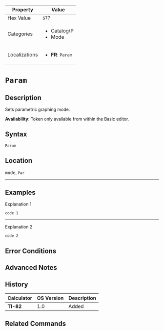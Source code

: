 | Property      | Value |
|---------------|-------|
| Hex Value     | `$77`|
| Categories    | <ul><li>Catalog\P</li><li>Mode</li></ul> |
| Localizations | <ul><li><b>FR</b>: `Param`</li></ul> |

# `Param`

## Description
Sets parametric graphing mode.


<b>Availability</b>: Token only available from within the Basic editor.

## Syntax
`Param`

## Location
<kbd>mode</kbd>, `Par`
<hr>

## Examples

Explanation 1
```ti-basic
code 1
```
---
Explanation 2
```ti-basic
code 2
```

## Error Conditions


## Advanced Notes


## History
| Calculator | OS Version | Description |
|------------|------------|-------------|
| <b>TI-82</b> | 1.0 | Added

## Related Commands

    